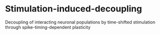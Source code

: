 # Stimulation-induced-decoupling
Decoupling of interacting neuronal populations by time-shifted stimulation through spike-timing-dependent plasticity
